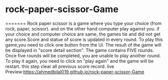 # rock-paper-scissor-Game

=======
Rock paper scissor is a game where you type your choice (from rock, paper, scissor). and on the other hand computer play against you. if your choice and computer choice are same, the games tie and did not get any score.Score and statue of score is updated in every round. 
To play this game,you need to click one button from the UI. The result of the game will be displayed in "score detail section". 
The game contains FIVE rounds. Once five rounds will be completed, you are unable to play another round. 
To play it again, you need to click on "play again" and the game will be restart. 
this step clear all previous score record.
live Preview:https://ahmedbilal019.github.io/rock-paper-scissor-Game
